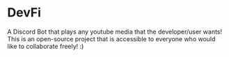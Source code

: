 # DevFi
A Discord Bot that plays any youtube media that the developer/user wants! This is an open-source project that is accessible to everyone who would like to collaborate freely! :)
